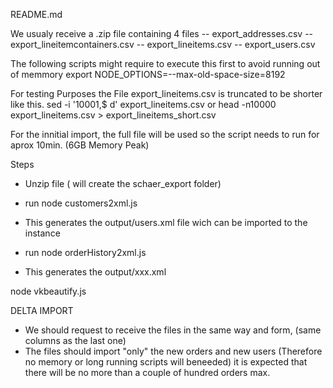 README.md


We usualy receive a .zip file containing 4 files 
    -- export_addresses.csv
    -- export_lineitemcontainers.csv
    -- export_lineitems.csv
    -- export_users.csv


The following scripts might require to execute this first to avoid running out of memmory
export NODE_OPTIONS=--max-old-space-size=8192


For testing Purposes the File export_lineitems.csv is truncated to be shorter like this.
sed -i '10001,$ d' export_lineitems.csv
or
head -n10000 export_lineitems.csv > export_lineitems_short.csv

For the innitial import, the full file will be used so the script needs to run for aprox 10min. (6GB Memory Peak)

Steps

 - Unzip file ( will create the schaer_export folder)
 - run node customers2xml.js 
 - This generates the output/users.xml file wich can be imported to the instance

 - run node orderHistory2xml.js
 - This generates the output/xxx.xml 


 node vkbeautify.js


DELTA IMPORT
 - We should request to receive the files in the same way and form, (same columns as the last one)
 - The files should import "only" the new orders and new users (Therefore no memory or long running scripts will beneeded) it is expected that there will be no more than a couple of hundred orders max.


